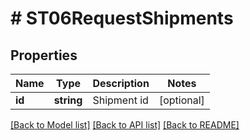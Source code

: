 # # ST06RequestShipments

## Properties

Name | Type | Description | Notes
------------ | ------------- | ------------- | -------------
**id** | **string** | Shipment id | [optional]

[[Back to Model list]](../../README.md#models) [[Back to API list]](../../README.md#endpoints) [[Back to README]](../../README.md)
